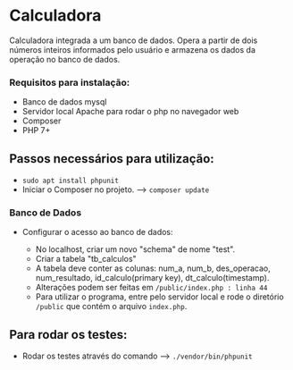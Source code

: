 # Calculadora
Calculadora integrada a um banco de dados.
  Opera a partir de dois números inteiros informados pelo usuário e armazena os dados da operação no banco de dados.  

### Requisitos para instalação:

- Banco de dados mysql
- Servidor local Apache para rodar o php no navegador web
- Composer
- PHP 7+

## Passos necessários para utilização:

- `sudo apt install phpunit` 
- Iniciar o Composer no projeto. --> `composer update`

### Banco de Dados

- Configurar o acesso ao banco de dados:

    - No localhost, criar um novo "schema" de nome "test".
    - Criar a tabela "tb_calculos"
    - A tabela deve conter as colunas: num_a, num_b, des_operacao, num_resultado, id_calculo(primary key), dt_calculo(timestamp).
    - Alterações podem ser feitas em `/public/index.php : linha 44`
    - Para utilizar o programa, entre pelo servidor local e rode o diretório `/public` que contém o arquivo `index.php`.
        
## Para rodar os testes:

- Rodar os testes através do comando --> `./vendor/bin/phpunit`
